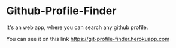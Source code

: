 # Github-Profile-Finder
It's an web app, where you can search any github profile.

You can see it on this link 
https://git-profile-finder.herokuapp.com

